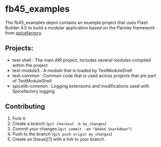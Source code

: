 fb45_examples
=============

The fb45_examples depot contains an example project that uses Flash Builder 4.5 to build a modular application based on the Parsley framework from [spicefactory](http://www.spicefactory.org).

Projects:
---------

* test-shell : The main AIR project, includes several modules compiled within the project
* test-module3 : A module that is loaded by TestModuleShell
* test-common : Common code that is used across projects that are part of TestModuleShell
* spicelib-common : Logging extensions and modifications used with Spicefactory logging

Contributing
------------

1. Fork it.
2. Create a branch (`git checkout -b my_changes`)
3. Commit your changes (`git commit -am "Added Snarkdown"`)
4. Push to the branch (`git push origin my_changes`)
5. Create an [Issue][1] with a link to your branch
